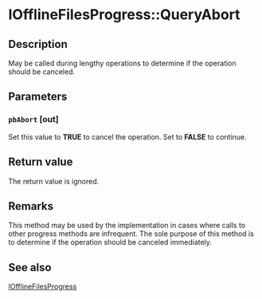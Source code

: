 # IOfflineFilesProgress::QueryAbort

## Description

May be called during lengthy operations to determine if the operation should be canceled.

## Parameters

### `pbAbort` [out]

Set this value to **TRUE** to cancel the operation. Set to **FALSE** to continue.

## Return value

The return value is ignored.

## Remarks

This method may be used by the implementation in cases where calls to other progress methods are infrequent. The sole purpose of this method is to determine if the operation should be canceled immediately.

## See also

[IOfflineFilesProgress](https://learn.microsoft.com/previous-versions/windows/desktop/api/cscobj/nn-cscobj-iofflinefilesprogress)